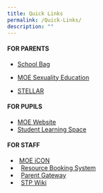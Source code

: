 ```yaml
---
title: Quick Links
permalink: /Quick-Links/
description: ""
---
```


#### **FOR PARENTS**

*   [School Bag](https://www.schoolbag.sg/)

*   [MOE Sexuality Education](https://bukitviewpri.moe.edu.sg/student/moe-sexuality-education)

*   [STELLAR](http://www.stellarliteracy.sg/)


#### **FOR PUPILS**

*   [MOE Website](https://moe.gov.sg/)
*   [Student Learning Space](https://vle.learning.moe.edu.sg/login)


#### **FOR STAFF**

*    [MOE iCON](https://icon.moe.edu.sg/)
*     [Resource Booking System](https://rbs.avero-tech.com/)
*     [Parent Gateway](https://pg.moe.edu.sg/)
*     [STP Wiki](https://go.gov.sg/stp)


